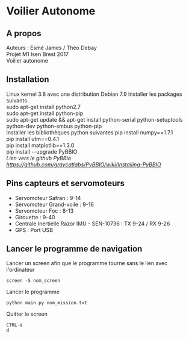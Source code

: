 # Voilier Autonome

## A propos

Auteurs : Esmé James / Théo Debay  
Projet M1 Isen Brest 2017  
Voilier autonome  

## Installation

Linux kernel 3.8 avec une distribution Debian 7.9
Installer les packages suivants  
	sudo apt-get install python2.7  
	sudo apt-get install python-pip  
	sudo apt-get update && apt-get install python-serial python-setuptools python-dev python-smbus python-pip    
 Installer les bibliothèques python suivantes
	pip install numpy==1.7.1  
	pip install utm==0.4.1  
	pip install matplotlib==1.3.0  
	pip install --upgrade PyBBIO   
		*Lien vers le github PyBBio https://github.com/graycatlabs/PyBBIO/wiki/Installing-PyBBIO*

## Pins capteurs et servomoteurs

* Servomoteur Safran : 9-14
* Servomoteur Grand-voile : 9-16
* Servomoteur Foc : 8-13
* Girouette : 9-40
* Centrale Inertielle Razor IMU - SEN-10736 : TX 9-24 / RX 9-26
* GPS : Port USB

## Lancer le programme de navigation

Lancer un screen afin que le programme tourne sans le lien avec l'ordinateur

	screen -S nom_screen  

Lancer le programme

	python main.py nom_mission.txt

Quitter le screen

	CTRL-a 
	d
	
